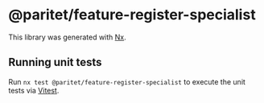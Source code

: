 # @paritet/feature-register-specialist

This library was generated with [Nx](https://nx.dev).

## Running unit tests

Run `nx test @paritet/feature-register-specialist` to execute the unit tests via [Vitest](https://vitest.dev/).
